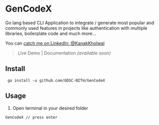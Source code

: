 # GenCodeX

Go lang based CLI Application to integrate / generate most popular and commonly used features in projects like authentication with multiple libraries, boilerplate code and much more...

You can [catch me on LinkedIn: @KanakKholwal ](https://www.linkedin.com/in/kanak-kholwal/)

> Live Demo | Documentation *(available soon)*

## Install

```
 go install -u github.com/GDSC-NITH/GenCodeX
```
## Usage

1. Open terminal in your desired folder

```
GenCodeX // press enter 
```
